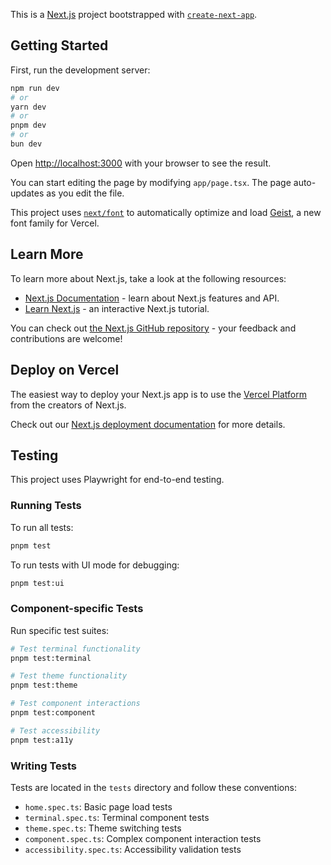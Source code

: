 This is a [Next.js](https://nextjs.org) project bootstrapped with [`create-next-app`](https://nextjs.org/docs/app/api-reference/cli/create-next-app).

## Getting Started

First, run the development server:

```bash
npm run dev
# or
yarn dev
# or
pnpm dev
# or
bun dev
```

Open [http://localhost:3000](http://localhost:3000) with your browser to see the result.

You can start editing the page by modifying `app/page.tsx`. The page auto-updates as you edit the file.

This project uses [`next/font`](https://nextjs.org/docs/app/building-your-application/optimizing/fonts) to automatically optimize and load [Geist](https://vercel.com/font), a new font family for Vercel.

## Learn More

To learn more about Next.js, take a look at the following resources:

- [Next.js Documentation](https://nextjs.org/docs) - learn about Next.js features and API.
- [Learn Next.js](https://nextjs.org/learn) - an interactive Next.js tutorial.

You can check out [the Next.js GitHub repository](https://github.com/vercel/next.js) - your feedback and contributions are welcome!

## Deploy on Vercel

The easiest way to deploy your Next.js app is to use the [Vercel Platform](https://vercel.com/new?utm_medium=default-template&filter=next.js&utm_source=create-next-app&utm_campaign=create-next-app-readme) from the creators of Next.js.

Check out our [Next.js deployment documentation](https://nextjs.org/docs/app/building-your-application/deploying) for more details.

## Testing

This project uses Playwright for end-to-end testing.

### Running Tests

To run all tests:

```bash
pnpm test
```

To run tests with UI mode for debugging:

```bash
pnpm test:ui
```

### Component-specific Tests

Run specific test suites:

```bash
# Test terminal functionality
pnpm test:terminal

# Test theme functionality
pnpm test:theme

# Test component interactions
pnpm test:component

# Test accessibility
pnpm test:a11y
```

### Writing Tests

Tests are located in the `tests` directory and follow these conventions:

- `home.spec.ts`: Basic page load tests
- `terminal.spec.ts`: Terminal component tests
- `theme.spec.ts`: Theme switching tests
- `component.spec.ts`: Complex component interaction tests
- `accessibility.spec.ts`: Accessibility validation tests
